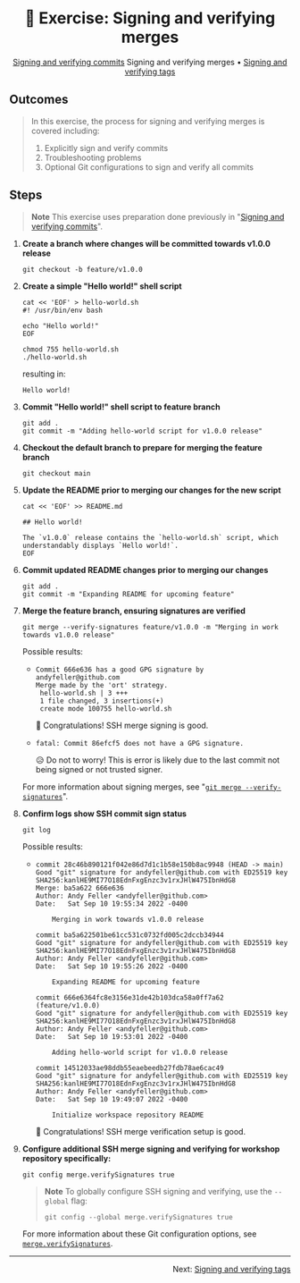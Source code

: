 <h1 align="center">&#127890; Exercise: Signing and verifying merges</h1>

<p align="center">
  <a href="02-sign-verify-commits.md">Signing and verifying commits</a>
  Signing and verifying merges •  
  <a href="04-sign-verify-tags.md">Signing and verifying tags</a>
</p>

## Outcomes

> In this exercise, the process for signing and verifying merges is covered including:
>
> 1. Explicitly sign and verify commits
> 1. Troubleshooting problems
> 1. Optional Git configurations to sign and verify all commits

## Steps

> **Note**
> This exercise uses preparation done previously in "[Signing and verifying commits](02-sign-verify-commits.md)".

1. **Create a branch where changes will be committed towards v1.0.0 release**

   ```shell
   git checkout -b feature/v1.0.0
   ```

1. **Create a simple "Hello world!" shell script**

   ```shell
   cat << 'EOF' > hello-world.sh
   #! /usr/bin/env bash

   echo "Hello world!"
   EOF

   chmod 755 hello-world.sh
   ./hello-world.sh
   ```

   resulting in:

   ```
   Hello world!
   ```

1. **Commit "Hello world!" shell script to feature branch**

   ```shell
   git add .
   git commit -m "Adding hello-world script for v1.0.0 release"
   ```

1. **Checkout the default branch to prepare for merging the feature branch**

   ```shell
   git checkout main
   ```

1. **Update the README prior to merging our changes for the new script**

   ```shell
   cat << 'EOF' >> README.md

   ## Hello world!

   The `v1.0.0` release contains the `hello-world.sh` script, which understandably displays `Hello world!`.
   EOF
   ```

1. **Commit updated README changes prior to merging our changes**

   ```shell
   git add .
   git commit -m "Expanding README for upcoming feature"
   ```

1. **Merge the feature branch, ensuring signatures are verified**

   ```shell
   git merge --verify-signatures feature/v1.0.0 -m "Merging in work towards v1.0.0 release"
   ```

   Possible results:

   - ```
     Commit 666e636 has a good GPG signature by andyfeller@github.com
     Merge made by the 'ort' strategy.
      hello-world.sh | 3 +++
      1 file changed, 3 insertions(+)
      create mode 100755 hello-world.sh
     ```

     :partying_face: Congratulations!  SSH merge signing is good.

   - ```
     fatal: Commit 86efcf5 does not have a GPG signature.
     ```

     :disappointed_relieved: Do not to worry!  This is error is likely due to the last commit not being signed or not trusted signer.

   For more information about signing merges, see "[`git merge --verify-signatures`][git-merge-verifysignatures]".

1. **Confirm logs show SSH commit sign status**

   ```shell
   git log
   ```

   Possible results:

   - ```
     commit 28c46b890121f042e86d7d1c1b58e150b8ac9948 (HEAD -> main)
     Good "git" signature for andyfeller@github.com with ED25519 key SHA256:kanlHE9MI77O18EdnFxgEnzc3v1rxJHlW475IbnHdG8
     Merge: ba5a622 666e636
     Author: Andy Feller <andyfeller@github.com>
     Date:   Sat Sep 10 19:55:34 2022 -0400
     
         Merging in work towards v1.0.0 release
     
     commit ba5a622501be61cc531c0732fd005c2dccb34944
     Good "git" signature for andyfeller@github.com with ED25519 key SHA256:kanlHE9MI77O18EdnFxgEnzc3v1rxJHlW475IbnHdG8
     Author: Andy Feller <andyfeller@github.com>
     Date:   Sat Sep 10 19:55:26 2022 -0400
     
         Expanding README for upcoming feature
     
     commit 666e6364fc8e3156e31de42b103dca58a0ff7a62 (feature/v1.0.0)
     Good "git" signature for andyfeller@github.com with ED25519 key SHA256:kanlHE9MI77O18EdnFxgEnzc3v1rxJHlW475IbnHdG8
     Author: Andy Feller <andyfeller@github.com>
     Date:   Sat Sep 10 19:53:01 2022 -0400
     
         Adding hello-world script for v1.0.0 release
     
     commit 14512033ae98ddb55eaebeedb27fdb78ae6cac49
     Good "git" signature for andyfeller@github.com with ED25519 key SHA256:kanlHE9MI77O18EdnFxgEnzc3v1rxJHlW475IbnHdG8
     Author: Andy Feller <andyfeller@github.com>
     Date:   Sat Sep 10 19:49:07 2022 -0400
     
         Initialize workspace repository README
     ```

     :partying_face: Congratulations!  SSH merge verification setup is good.

1. **Configure additional SSH merge signing and verifying for workshop repository specifically:**

   ```shell
   git config merge.verifySignatures true
   ```

   > **Note**
   > To globally configure SSH signing and verifying, use the `--global` flag:
   >
   > ```shell
   > git config --global merge.verifySignatures true
   > ```

   For more information about these Git configuration options, see [`merge.verifySignatures`][git-merge-verifysignatures].
  
<hr />
<p align="right">
  Next: <a href="04-sign-verify-tags.md">Signing and verifying tags</a>
</p>

[git-config-mergeverifysignatures]: https://git-scm.com/docs/git-config#Documentation/git-config.txt-mergeverifySignatures
[git-merge-verifysignatures]: https://git-scm.com/docs/git-merge#Documentation/git-merge.txt---verify-signatures

